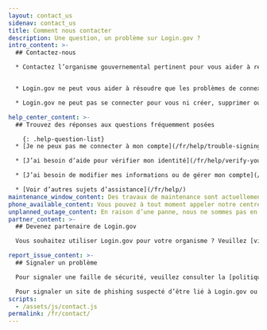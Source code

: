 ```yaml
---
layout: contact_us
sidenav: contact_us
title: Comment nous contacter
description: Une question, un problème sur Login.gov ?
intro_content: >-
  ## Contactez-nous

  * Contactez l’organisme gouvernemental pertinent pour vous aider à résoudre les questions relatives au statut de votre demande, à votre adhésion, à vos avantages ou à d’autres problèmes liés à votre compte auprès de cet organisme. Vous trouverez ses coordonnées sur son site Web.


  * Login.gov ne peut vous aider à résoudre que les problèmes de connexion.

  * Login.gov ne peut pas se connecter pour vous ni créer, supprimer ou gérer votre compte pour vous.

help_center_content: >-
  ## Trouvez des réponses aux questions fréquemment posées

    {: .help-question-list}
  * [Je ne peux pas me connecter à mon compte](/fr/help/trouble-signing-in/overview/)

  * [J’ai besoin d’aide pour vérifier mon identité](/fr/help/verify-your-identity/overview/)

  * [J’ai besoin de modifier mes informations ou de gérer mon compte](/fr/help/manage-your-account/overview/)

  * [Voir d’autres sujets d’assistance](/fr/help/)
maintenance_window_content: Des travaux de maintenance sont actuellement en cours sur le centre de contact de Login.gov de <strong>%{start_time} à %{end_time}.</strong> Consultez ci-dessous certains sujets courants pour obtenir de l’aide.
phone_available_content: Vous pouvez à tout moment appeler notre centre d’assistance au +1 (844) 875-644.
unplanned_outage_content: En raison d’une panne, nous ne sommes pas en mesure de traiter les demandes d’assistance en ligne.
partner_content: >-
  ## Devenez partenaire de Login.gov

  Vous souhaitez utiliser Login.gov pour votre organisme ? Veuillez [visiter notre site Web pour les partenaires](/partners/) ou [nous contacter](/partners/business-inquiries/).

report_issue_content: >-
  ## Signaler un problème

  Pour signaler une faille de sécurité, veuillez consulter la [politique de divulgation des vulnérabilités de la GSA](https://www.gsa.gov/vulnerability-disclosure-policy) puis envoyer un rapport par le biais du [Programme de primes à l'initiative de la GSA](https://hackerone.com/gsa_bbp){:class="usa-link--external"}.

  Pour signaler un site de phishing suspecté d’être lié à Login.gov ou à un site partenaire, veuillez [nous contacter](https://forms.gle/uj8NwiaDrieVHa466){:class="usa-link--external"}.
scripts:
  - /assets/js/contact.js
permalink: /fr/contact/
---
```

